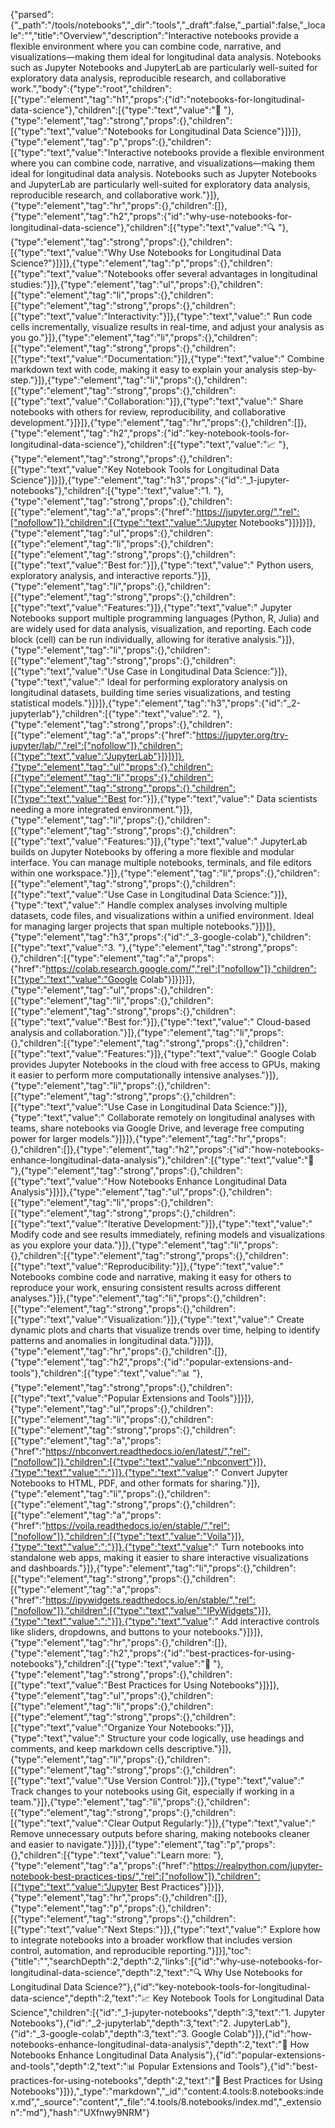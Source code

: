 {"parsed":{"_path":"/tools/notebooks","_dir":"tools","_draft":false,"_partial":false,"_locale":"","title":"Overview","description":"Interactive notebooks provide a flexible environment where you can combine code, narrative, and visualizations—making them ideal for longitudinal data analysis. Notebooks such as Jupyter Notebooks and JupyterLab are particularly well-suited for exploratory data analysis, reproducible research, and collaborative work.","body":{"type":"root","children":[{"type":"element","tag":"h1","props":{"id":"notebooks-for-longitudinal-data-science"},"children":[{"type":"text","value":"📓 "},{"type":"element","tag":"strong","props":{},"children":[{"type":"text","value":"Notebooks for Longitudinal Data Science"}]}]},{"type":"element","tag":"p","props":{},"children":[{"type":"text","value":"Interactive notebooks provide a flexible environment where you can combine code, narrative, and visualizations—making them ideal for longitudinal data analysis. Notebooks such as Jupyter Notebooks and JupyterLab are particularly well-suited for exploratory data analysis, reproducible research, and collaborative work."}]},{"type":"element","tag":"hr","props":{},"children":[]},{"type":"element","tag":"h2","props":{"id":"why-use-notebooks-for-longitudinal-data-science"},"children":[{"type":"text","value":"🔍 "},{"type":"element","tag":"strong","props":{},"children":[{"type":"text","value":"Why Use Notebooks for Longitudinal Data Science?"}]}]},{"type":"element","tag":"p","props":{},"children":[{"type":"text","value":"Notebooks offer several advantages in longitudinal studies:"}]},{"type":"element","tag":"ul","props":{},"children":[{"type":"element","tag":"li","props":{},"children":[{"type":"element","tag":"strong","props":{},"children":[{"type":"text","value":"Interactivity:"}]},{"type":"text","value":" Run code cells incrementally, visualize results in real-time, and adjust your analysis as you go."}]},{"type":"element","tag":"li","props":{},"children":[{"type":"element","tag":"strong","props":{},"children":[{"type":"text","value":"Documentation:"}]},{"type":"text","value":" Combine markdown text with code, making it easy to explain your analysis step-by-step."}]},{"type":"element","tag":"li","props":{},"children":[{"type":"element","tag":"strong","props":{},"children":[{"type":"text","value":"Collaboration:"}]},{"type":"text","value":" Share notebooks with others for review, reproducibility, and collaborative development."}]}]},{"type":"element","tag":"hr","props":{},"children":[]},{"type":"element","tag":"h2","props":{"id":"key-notebook-tools-for-longitudinal-data-science"},"children":[{"type":"text","value":"📈 "},{"type":"element","tag":"strong","props":{},"children":[{"type":"text","value":"Key Notebook Tools for Longitudinal Data Science"}]}]},{"type":"element","tag":"h3","props":{"id":"_1-jupyter-notebooks"},"children":[{"type":"text","value":"1. "},{"type":"element","tag":"strong","props":{},"children":[{"type":"element","tag":"a","props":{"href":"https://jupyter.org/","rel":["nofollow"]},"children":[{"type":"text","value":"Jupyter Notebooks"}]}]}]},{"type":"element","tag":"ul","props":{},"children":[{"type":"element","tag":"li","props":{},"children":[{"type":"element","tag":"strong","props":{},"children":[{"type":"text","value":"Best for:"}]},{"type":"text","value":" Python users, exploratory analysis, and interactive reports."}]},{"type":"element","tag":"li","props":{},"children":[{"type":"element","tag":"strong","props":{},"children":[{"type":"text","value":"Features:"}]},{"type":"text","value":" Jupyter Notebooks support multiple programming languages (Python, R, Julia) and are widely used for data analysis, visualization, and reporting. Each code block (cell) can be run individually, allowing for iterative analysis."}]},{"type":"element","tag":"li","props":{},"children":[{"type":"element","tag":"strong","props":{},"children":[{"type":"text","value":"Use Case in Longitudinal Data Science:"}]},{"type":"text","value":" Ideal for performing exploratory analysis on longitudinal datasets, building time series visualizations, and testing statistical models."}]}]},{"type":"element","tag":"h3","props":{"id":"_2-jupyterlab"},"children":[{"type":"text","value":"2. "},{"type":"element","tag":"strong","props":{},"children":[{"type":"element","tag":"a","props":{"href":"https://jupyter.org/try-jupyter/lab/","rel":["nofollow"]},"children":[{"type":"text","value":"JupyterLab"}]}]}]},{"type":"element","tag":"ul","props":{},"children":[{"type":"element","tag":"li","props":{},"children":[{"type":"element","tag":"strong","props":{},"children":[{"type":"text","value":"Best for:"}]},{"type":"text","value":" Data scientists needing a more integrated environment."}]},{"type":"element","tag":"li","props":{},"children":[{"type":"element","tag":"strong","props":{},"children":[{"type":"text","value":"Features:"}]},{"type":"text","value":" JupyterLab builds on Jupyter Notebooks by offering a more flexible and modular interface. You can manage multiple notebooks, terminals, and file editors within one workspace."}]},{"type":"element","tag":"li","props":{},"children":[{"type":"element","tag":"strong","props":{},"children":[{"type":"text","value":"Use Case in Longitudinal Data Science:"}]},{"type":"text","value":" Handle complex analyses involving multiple datasets, code files, and visualizations within a unified environment. Ideal for managing larger projects that span multiple notebooks."}]}]},{"type":"element","tag":"h3","props":{"id":"_3-google-colab"},"children":[{"type":"text","value":"3. "},{"type":"element","tag":"strong","props":{},"children":[{"type":"element","tag":"a","props":{"href":"https://colab.research.google.com/","rel":["nofollow"]},"children":[{"type":"text","value":"Google Colab"}]}]}]},{"type":"element","tag":"ul","props":{},"children":[{"type":"element","tag":"li","props":{},"children":[{"type":"element","tag":"strong","props":{},"children":[{"type":"text","value":"Best for:"}]},{"type":"text","value":" Cloud-based analysis and collaboration."}]},{"type":"element","tag":"li","props":{},"children":[{"type":"element","tag":"strong","props":{},"children":[{"type":"text","value":"Features:"}]},{"type":"text","value":" Google Colab provides Jupyter Notebooks in the cloud with free access to GPUs, making it easier to perform more computationally intensive analyses."}]},{"type":"element","tag":"li","props":{},"children":[{"type":"element","tag":"strong","props":{},"children":[{"type":"text","value":"Use Case in Longitudinal Data Science:"}]},{"type":"text","value":" Collaborate remotely on longitudinal analyses with teams, share notebooks via Google Drive, and leverage free computing power for larger models."}]}]},{"type":"element","tag":"hr","props":{},"children":[]},{"type":"element","tag":"h2","props":{"id":"how-notebooks-enhance-longitudinal-data-analysis"},"children":[{"type":"text","value":"🤔 "},{"type":"element","tag":"strong","props":{},"children":[{"type":"text","value":"How Notebooks Enhance Longitudinal Data Analysis"}]}]},{"type":"element","tag":"ul","props":{},"children":[{"type":"element","tag":"li","props":{},"children":[{"type":"element","tag":"strong","props":{},"children":[{"type":"text","value":"Iterative Development:"}]},{"type":"text","value":" Modify code and see results immediately, refining models and visualizations as you explore your data."}]},{"type":"element","tag":"li","props":{},"children":[{"type":"element","tag":"strong","props":{},"children":[{"type":"text","value":"Reproducibility:"}]},{"type":"text","value":" Notebooks combine code and narrative, making it easy for others to reproduce your work, ensuring consistent results across different analyses."}]},{"type":"element","tag":"li","props":{},"children":[{"type":"element","tag":"strong","props":{},"children":[{"type":"text","value":"Visualization:"}]},{"type":"text","value":" Create dynamic plots and charts that visualize trends over time, helping to identify patterns and anomalies in longitudinal data."}]}]},{"type":"element","tag":"hr","props":{},"children":[]},{"type":"element","tag":"h2","props":{"id":"popular-extensions-and-tools"},"children":[{"type":"text","value":"📊 "},{"type":"element","tag":"strong","props":{},"children":[{"type":"text","value":"Popular Extensions and Tools"}]}]},{"type":"element","tag":"ul","props":{},"children":[{"type":"element","tag":"li","props":{},"children":[{"type":"element","tag":"strong","props":{},"children":[{"type":"element","tag":"a","props":{"href":"https://nbconvert.readthedocs.io/en/latest/","rel":["nofollow"]},"children":[{"type":"text","value":"nbconvert"}]},{"type":"text","value":":"}]},{"type":"text","value":" Convert Jupyter Notebooks to HTML, PDF, and other formats for sharing."}]},{"type":"element","tag":"li","props":{},"children":[{"type":"element","tag":"strong","props":{},"children":[{"type":"element","tag":"a","props":{"href":"https://voila.readthedocs.io/en/stable/","rel":["nofollow"]},"children":[{"type":"text","value":"Voila"}]},{"type":"text","value":":"}]},{"type":"text","value":" Turn notebooks into standalone web apps, making it easier to share interactive visualizations and dashboards."}]},{"type":"element","tag":"li","props":{},"children":[{"type":"element","tag":"strong","props":{},"children":[{"type":"element","tag":"a","props":{"href":"https://ipywidgets.readthedocs.io/en/stable/","rel":["nofollow"]},"children":[{"type":"text","value":"IPyWidgets"}]},{"type":"text","value":":"}]},{"type":"text","value":" Add interactive controls like sliders, dropdowns, and buttons to your notebooks."}]}]},{"type":"element","tag":"hr","props":{},"children":[]},{"type":"element","tag":"h2","props":{"id":"best-practices-for-using-notebooks"},"children":[{"type":"text","value":"🚀 "},{"type":"element","tag":"strong","props":{},"children":[{"type":"text","value":"Best Practices for Using Notebooks"}]}]},{"type":"element","tag":"ul","props":{},"children":[{"type":"element","tag":"li","props":{},"children":[{"type":"element","tag":"strong","props":{},"children":[{"type":"text","value":"Organize Your Notebooks:"}]},{"type":"text","value":" Structure your code logically, use headings and comments, and keep markdown cells descriptive."}]},{"type":"element","tag":"li","props":{},"children":[{"type":"element","tag":"strong","props":{},"children":[{"type":"text","value":"Use Version Control:"}]},{"type":"text","value":" Track changes to your notebooks using Git, especially if working in a team."}]},{"type":"element","tag":"li","props":{},"children":[{"type":"element","tag":"strong","props":{},"children":[{"type":"text","value":"Clear Output Regularly:"}]},{"type":"text","value":" Remove unnecessary outputs before sharing, making notebooks cleaner and easier to navigate."}]}]},{"type":"element","tag":"p","props":{},"children":[{"type":"text","value":"Learn more: "},{"type":"element","tag":"a","props":{"href":"https://realpython.com/jupyter-notebook-best-practices-tips/","rel":["nofollow"]},"children":[{"type":"text","value":"Jupyter Best Practices"}]}]},{"type":"element","tag":"hr","props":{},"children":[]},{"type":"element","tag":"p","props":{},"children":[{"type":"element","tag":"strong","props":{},"children":[{"type":"text","value":"Next Steps:"}]},{"type":"text","value":" Explore how to integrate notebooks into a broader workflow that includes version control, automation, and reproducible reporting."}]}],"toc":{"title":"","searchDepth":2,"depth":2,"links":[{"id":"why-use-notebooks-for-longitudinal-data-science","depth":2,"text":"🔍 Why Use Notebooks for Longitudinal Data Science?"},{"id":"key-notebook-tools-for-longitudinal-data-science","depth":2,"text":"📈 Key Notebook Tools for Longitudinal Data Science","children":[{"id":"_1-jupyter-notebooks","depth":3,"text":"1. Jupyter Notebooks"},{"id":"_2-jupyterlab","depth":3,"text":"2. JupyterLab"},{"id":"_3-google-colab","depth":3,"text":"3. Google Colab"}]},{"id":"how-notebooks-enhance-longitudinal-data-analysis","depth":2,"text":"🤔 How Notebooks Enhance Longitudinal Data Analysis"},{"id":"popular-extensions-and-tools","depth":2,"text":"📊 Popular Extensions and Tools"},{"id":"best-practices-for-using-notebooks","depth":2,"text":"🚀 Best Practices for Using Notebooks"}]}},"_type":"markdown","_id":"content:4.tools:8.notebooks:index.md","_source":"content","_file":"4.tools/8.notebooks/index.md","_extension":"md"},"hash":"UXfnwy9NRM"}